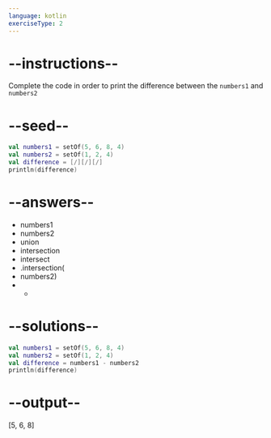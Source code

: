```yaml
---
language: kotlin
exerciseType: 2
---
```


# --instructions--

Complete the code in order to print the difference between the `numbers1` and `numbers2`

# --seed--

```kotlin
val numbers1 = setOf(5, 6, 8, 4)
val numbers2 = setOf(1, 2, 4)
val difference = [/][/][/]
println(difference)
```

# --answers--

- numbers1
- numbers2
- union
-  intersection 
-  intersect 
- .intersection(
- numbers2)
-  - 

# --solutions--

```kotlin
val numbers1 = setOf(5, 6, 8, 4)
val numbers2 = setOf(1, 2, 4)
val difference = numbers1 - numbers2
println(difference)
```

# --output--

[5, 6, 8]
